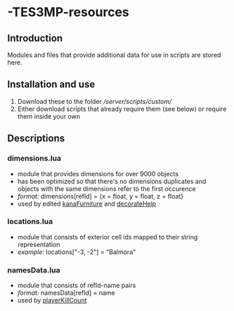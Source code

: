 # -TES3MP-resources

## Introduction
Modules and files that provide additional data for use in scripts are stored here.

## Installation and use
1. Download these to the folder */server/scripts/custom/*
2. Either download scripts that already require them (see below) or require them inside your own

## Descriptions

### dimensions.lua
- module that provides dimensions for over 9000 objects
- has been optimized so that there's no dimensions duplicates and objects with the same dimensions refer to the first occurence
- *format:* dimensions[refId] = {x = float, y = float, z = float}
- used by edited [kanaFurniture](https://github.com/Nkfree/tes3mp-scripts/blob/master/0.7/kanaFurniture/kanaFurniture.lua) and [decorateHelp](https://github.com/Nkfree/tes3mp-scripts/blob/master/0.7/decorateHelp.lua)

### locations.lua
- module that consists of exterior cell ids mapped to their string representation
- *example:* locations["-3, -2"] = "Balmora"

### namesData.lua
- module that consists of refId-name pairs
- *format:* namesData[refId] = name
- used by [playerKillCount](https://github.com/Nkfree/-TES3MP-playerKillCount)

